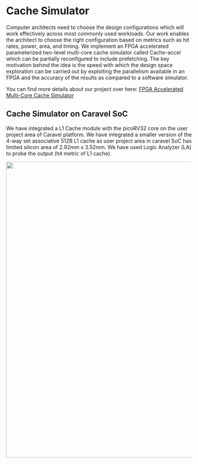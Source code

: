 # Cache Simulator
Computer architects need to choose the design configurations which will work effectively across most commonly used workloads. Our work enables the architect to choose the right configuration based on metrics such as hit rates, power, area, and timing. We implement an FPGA accelerated parameterized two-level multi-core cache simulator called Cache-accel which can be partially reconfigured to include prefetching. The key motivation behind the idea is the speed with which the design space exploration can be carried out by exploiting the parallelism available in an FPGA and the accuracy of the results as compared to a software simulator.

You can find more details about our project over here: [FPGA Accelerated Multi-Core Cache Simulator](https://github.com/shivanishah269/FPGA_based_Multicore_Cache_Simuator)

## Cache Simulator on Caravel SoC
We have integrated a L1 Cache module with the picoRV32 core on the user project area of Caravel platform. We have integrated a smaller version of the 4-way set associative 512B L1 cache as user project area in caravel SoC has limited silicon area of 2.92mm x 3.52mm. We have used Logic Analyzer (LA) to probe the output (hit metric of L1 cache).


<a href = "url"><img src = "https://user-images.githubusercontent.com/15063738/158312888-f4e65a2f-1dce-4c08-83eb-4053ac25368b.png" width="800">

